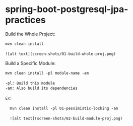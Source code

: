 # spring-boot-postgresql-jpa-practices

Build the Whole Project:

    mvn clean install
	
	![alt text](screen-shots/01-build-whole-proj.png)
	
Build a Specific Module:

	mvn clean install -pl module-name -am

	-pl: Build this module
	-am: Also build its dependencies

	Ex:

	  mvn clean install -pl 01-pessimistic-locking -am

	  ![alt text](screen-shots/02-build-module-proj.png)